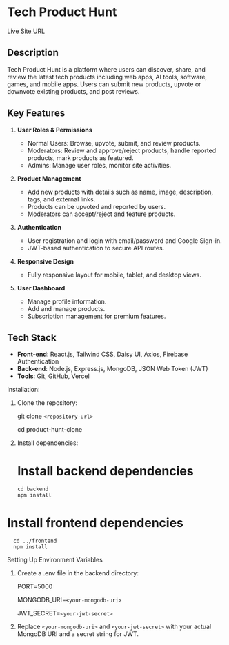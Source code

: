 # Tech Product Hunt

[Live Site URL](https://assignment-12-d1822.web.app/)

## Description

Tech Product Hunt is a platform where users can discover, share, and review the latest tech products including web apps, AI tools, software, games, and mobile apps. Users can submit new products, upvote or downvote existing products, and post reviews.

## Key Features

1. **User Roles & Permissions**
   - Normal Users: Browse, upvote, submit, and review products.
   - Moderators: Review and approve/reject products, handle reported products, mark products as featured.
   - Admins: Manage user roles, monitor site activities.

2. **Product Management**
   - Add new products with details such as name, image, description, tags, and external links.
   - Products can be upvoted and reported by users.
   - Moderators can accept/reject and feature products.

3. **Authentication**
   - User registration and login with email/password and Google Sign-in.
   - JWT-based authentication to secure API routes.

4. **Responsive Design**
   - Fully responsive layout for mobile, tablet, and desktop views.

5. **User Dashboard**
   - Manage profile information.
   - Add and manage products.
   - Subscription management for premium features.

## Tech Stack

- **Front-end**: React.js, Tailwind CSS, Daisy UI, Axios, Firebase Authentication
- **Back-end**: Node.js, Express.js, MongoDB,  JSON Web Token (JWT)
- **Tools**: Git, GitHub, Vercel

Installation:

1. Clone the repository:

   git clone `<repository-url>`
   
   cd product-hunt-clone

3. Install dependencies:

    # Install backend dependencies
   
       cd backend
       npm install

# Install frontend dependencies

      cd ../frontend
      npm install

  Setting Up Environment Variables
  
1. Create a .env file in the backend directory:

     PORT=5000
   
    MONGODB_URI=`<your-mongodb-uri>`
    
    JWT_SECRET=`<your-jwt-secret>`

3.   Replace `<your-mongodb-uri>` and `<your-jwt-secret>` with your actual MongoDB URI and a secret string for JWT.   
   

   

